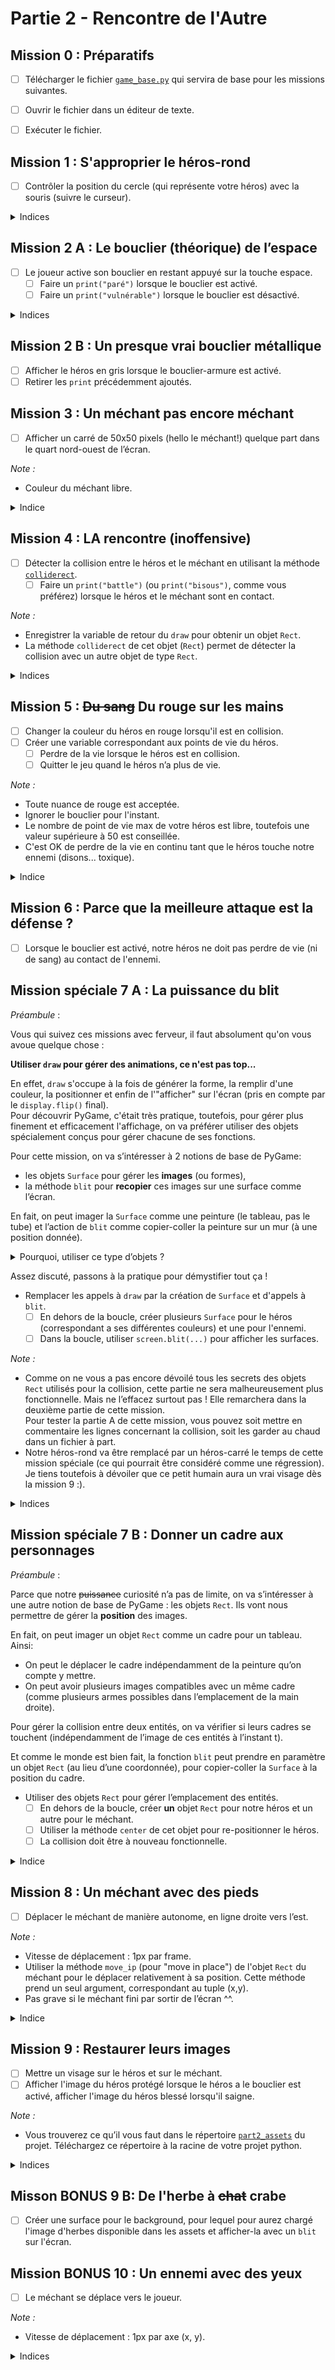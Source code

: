 # Partie 2 - Rencontre de l'Autre

## Mission 0 : Préparatifs
- [ ] Télécharger le fichier [`game_base.py`](game_base.py) qui servira de base pour les missions suivantes.
- [ ] Ouvrir le fichier dans un éditeur de texte.
- [ ] Exécuter le fichier.


## Mission 1 : S'approprier le héros-rond
- [ ] Contrôler la position du cercle (qui représente votre héros) avec la souris (suivre le curseur).

<details>
<summary>Indices</summary>

- `pygame.mouse.get_pos()` est une méthode qui retourne la position de la souris sous forme d'un tuple (x, y).
</details>

## Mission 2 A : Le bouclier (théorique) de l’espace
- [ ] Le joueur active son bouclier en restant appuyé sur la touche espace.
  - [ ] Faire un `print("paré")` lorsque le bouclier est activé.
  - [ ] Faire un `print("vulnérable")` lorsque le bouclier est désactivé.

<details>
<summary>Indices</summary>

- `pygame.KEYDOWN` et `pygame.KEYUP` sont respectivement les `type` d'événements produits lorsque l'on appuie et relâche une touche du clavier.
- `pygame.K_SPACE` est un évenement `key` correspondant à la touche espace (voir l'exemple de la touche échap dans le code).
- Vous pouvez créer une variable qui mémorise l'état d'activation du bouclier.
</details>

## Mission 2 B : Un presque vrai bouclier métallique
- [ ] Afficher le héros en gris lorsque le bouclier-armure est activé.
- [ ] Retirer les `print` précédemment ajoutés.

## Mission 3 : Un méchant pas encore méchant
- [ ] Afficher un carré de 50x50 pixels (hello le méchant!) quelque part dans le quart nord-ouest de l’écran.

_Note :_
- Couleur du méchant libre.

<details>
<summary>Indice</summary>

-  `pygame.draw.rect(screen, color="black", rect=(x, y, width, height))`
</details>

## Mission 4 : LA rencontre (inoffensive)
- [ ] Détecter la collision entre le héros et le méchant en utilisant la méthode [`colliderect`](https://www.pygame.org/docs/ref/rect.html#pygame.Rect.colliderect).
  - [ ] Faire un `print("battle")` (ou `print("bisous")`, comme vous préférez) lorsque le héros et le méchant sont en contact.

_Note :_
- Enregistrer la variable de retour du `draw` pour obtenir un objet `Rect`.
- La méthode `colliderect` de cet objet (`Rect`) permet de détecter la collision avec un autre objet de type `Rect`.

<details>
<summary>Indices</summary>
 
- Exemple :
  ```
      racket_rect = pygame.draw.rect(screen, color="white", rect=(100, 70, 50, 50))
      ball_rect = pygame.draw.circle(screen, color="yellow", center=(150, 20), radius=25)
      if racket_rect.colliderect(ball_rect):
          # Faire rebondir la balle
  ```
  `racket_rect.colliderect(ball_rect)` renvoi un booléen (`True` ou `False`) en fonction du résultat de la détection de la collision.

</details>

## Mission 5 : ~~Du sang~~ Du rouge sur les mains
- [ ] Changer la couleur du héros en rouge lorsqu'il est en collision.
- [ ] Créer une variable correspondant aux points de vie du héros.
  - [ ] Perdre de la vie lorsque le héros est en collision.
  - [ ] Quitter le jeu quand le héros n’a plus de vie.

_Note :_
- Toute nuance de rouge est acceptée.
- Ignorer le bouclier pour l'instant.
- Le nombre de point de vie max de votre héros est libre, toutefois une valeur supérieure à 50 est conseillée.
- C'est OK de perdre de la vie en continu tant que le héros touche notre ennemi (disons... toxique).
<details>
<summary>Indice</summary>

- Quitter le jeu revient à quitter la boucle principale.
</details>

## Mission 6 : Parce que la meilleure attaque est la défense ?
- [ ] Lorsque le bouclier est activé, notre héros ne doit pas perdre de vie (ni de sang) au contact de l'ennemi.

## Mission spéciale 7 A : La puissance du blit

_Préambule_ :

Vous qui suivez ces missions avec ferveur, il faut absolument qu'on vous avoue quelque chose : 

**Utiliser `draw` pour gérer des animations, ce n'est pas top...**

En effet, `draw` s'occupe à la fois de générer la forme, la remplir d'une couleur, la positionner et enfin de l'"afficher" sur l'écran (pris en compte par le `display.flip()` final).  
Pour découvrir PyGame, c'était très pratique, toutefois, pour gérer plus finement et efficacement l'affichage, on va préférer utiliser des
objets spécialement conçus pour gérer chacune de ses fonctions.

Pour cette mission, on va s’intéresser à 2 notions de base de PyGame:
- les objets `Surface` pour gérer les **images** (ou formes),
- la méthode `blit` pour **recopier** ces images sur une surface comme l’écran.

En fait, on peut imager la `Surface` comme une peinture (le tableau, pas le tube) et l’action de `blit` comme copier-coller la peinture sur un mur (à une position donnée).

<details>
<summary>Pourquoi, utiliser ce type d’objets ?</summary>
  
Parce que ça permet entre-autre de :
- ne pas générer les images à chaque itération de la boucle,
- changer la couleur de la surface sans recréer la forme,
- changer la position de l’image sans toucher à l’image elle-même,
- copier une même image plusieurs fois sur la même surface (imaginer un fond avec plusieurs même nuages),
- copier une image sur n’importe quelle autre image, même autre que l’écran (comme coller une image de chapeau sur la surface dédiée au héros).
</details>

Assez discuté, passons à la pratique pour démystifier tout ça !

- Remplacer les appels à `draw` par la création de `Surface` et d'appels à `blit`.
    - [ ] En dehors de la boucle, créer plusieurs `Surface` pour le héros (correspondant a ses différentes couleurs) et une pour l'ennemi.
    - [ ] Dans la boucle, utiliser `screen.blit(...)` pour afficher les surfaces.

_Note :_
- Comme on ne vous a pas encore dévoilé tous les secrets des objets `Rect` utilisés pour la collision, cette partie ne sera 
malheureusement plus fonctionnelle. Mais ne l’effacez surtout pas ! Elle remarchera dans la deuxième partie de cette mission.  
Pour tester la partie A de cette mission, vous pouvez soit mettre en commentaire les lignes concernant la collision, soit les garder au chaud dans un fichier à part. 
- Notre héros-rond va être remplacé par un héros-carré le temps de cette mission spéciale (ce qui pourrait être considéré comme une régression). 
Je tiens toutefois à dévoiler que ce petit humain aura un vrai visage dès la mission 9 :).

<details>
<summary>Indices</summary>

- Exemple d'utilisation avec une balle:
```python
# Initialisation de la surface en dehors de la boucle
ball_surface = pygame.Surface((width, height))
ball_surface.fill(color="yellow")
# Dans la boucle
while going:
  # Traitements divers
  screen.blit(ball_surface, (x, y)) # Copie la "peinture" de la ball à la position (x, y) de l’écran
  pygame.display.flip()
```
- L’appel à `blit` ne remplace pas l’appel à `pygame.display.flip()` qui s’occupe de mettre à jour la fenêtre graphique.
</details>

## Mission spéciale 7 B : Donner un cadre aux personnages

_Préambule_ :

Parce que notre ~~puissance~~ curiosité n’a pas de limite, on va s’intéresser à une autre notion de base de PyGame : les objets `Rect`.
Ils vont nous permettre de gérer la **position** des images.

En fait, on peut imager un objet `Rect` comme un cadre pour un tableau.  
Ainsi:
- On peut le déplacer le cadre indépendamment de la peinture qu’on compte y mettre.
- On peut avoir plusieurs images compatibles avec un même cadre (comme plusieurs armes possibles dans l’emplacement de la main droite).

Pour gérer la collision entre deux entités, on va vérifier si leurs cadres se touchent (indépendamment de l’image de ces entités à l’instant t).

Et comme le monde est bien fait, la fonction `blit` peut prendre en paramètre un objet `Rect` (au lieu d’une coordonnée), pour copier-coller la `Surface` à la position du cadre.

- Utiliser des objets `Rect` pour gérer l’emplacement des entités.
  - [ ] En dehors de la boucle, créer **un** objet `Rect` pour notre héros et un autre pour le méchant.
  - [ ] Utiliser la méthode `center` de cet objet pour re-positionner le héros.
  - [ ] La collision doit être à nouveau fonctionnelle.

<details>
<summary>Indice</summary>

Exemple d'utilisation avec une balle :
```python
# Initialisations en dehors de la boucle
ball_surface = pygame.Surface((width, height))
ball_surface.fill(color="yellow")
ball_rectangle = ball_surface.get_rect()  #  Génère un cadre de la taille de la surface.
# Dans la boucle
while going:
  # Traitement divers
  ball_rectangle.center = (x, y)  # Bouge le "cadre" (possibilité de spécifier top, bottom, left, right, au lieu de center)
  screen.blit(ball_surface, ball_rectange)  # Affiche la "peinture" de la balle au niveau du "cadre" (situé à la position x, y)
  pygame.display.flip()
```
</details>

## Mission 8 : Un méchant avec des pieds
- [ ] Déplacer le méchant de manière autonome, en ligne droite vers l’est.

_Note :_
- Vitesse de déplacement : 1px par frame.
- Utiliser la méthode `move_ip` (pour "move in place") de l'objet `Rect` du méchant pour le déplacer relativement à sa position. Cette méthode prend un seul argument, correspondant au tuple (x,y).
- Pas grave si le méchant fini par sortir de l’écran ^^.

<details>
<summary>Indice</summary>

Exemple: 
Pour qu’une balle se déplace de 2 pixels vers la gauche et d’un pixel vers le bas:
`ball_rect.move_ip((-2, 1))`
</details>

## Mission 9 : Restaurer leurs images

- [ ] Mettre un visage sur le héros et sur le méchant.
- [ ] Afficher l'image du héros protégé lorsque le héros a le bouclier est activé, afficher l'image du héros blessé lorsqu'il saigne.

_Note :_
- Vous trouverez ce qu’il vous faut dans le répertoire [`part2_assets`](part2_assets) du projet. Téléchargez ce répertoire à la racine de votre projet python.

<details>
<summary>Indices</summary>

- Pour charger une image, utilisez la méthode `pygame.image.load("path/to/image.png")`. Elle retourne une `Surface` contenant l'image.
- Vous pouvez initialiser plusieurs surfaces qui seront affichées au niveau d'un même et unique `Rect` en fonction de la situation.
</details>

## Misson BONUS 9 B: De l'herbe à ~~chat~~ crabe

- [ ] Créer une surface pour le background, pour lequel pour aurez chargé l'image d'herbes disponible dans les assets et afficher-la avec un `blit` sur l'écran.

## Mission BONUS 10 : Un ennemi avec des yeux
- [ ] Le méchant se déplace vers le joueur.

_Note :_
- Vitesse de déplacement : 1px par axe (x, y). 


<details>
<summary>Indices</summary>

Pour vous simplifier la tâche, vous pouvez utiliser la fonction `get_relative_move` donnée ci-dessous, qui prend en paramètre les positions de 2 entités (A et B) et qui retourne la direction pour que B se déplace vers A.

Par exemple:

Si rect_a est en x=50 et y=100,  
et rect_b est en x=20 et y=150,
il faut que B avance sur l'axe x (va vers l'est) et remonte sur l'axe y (va au nord) si il veut espérer rejoindre A.  
C'est justement ce que nous donne `get_relative_move(rect_a, rect_b)` qui va renvoyer le tuple x=1, y=-1.  
  
```python
def get_relative_move(a_pos, b_pos):
    x_diff = a_pos[0] - b_pos[0]
    move_x = (x_diff > 0) - (x_diff < 0)
    y_diff = a_pos[1] - b_pos[1]
    move_y = (y_diff > 0) - (y_diff < 0)
    return move_x, move_y
```

Vous pouvez directement l'apppeler en paramètre de `move_ip`, comme suit : `b_rect.move_ip(get_relative_move(a_rect, b_rect))`.
</details>
